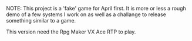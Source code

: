 NOTE: This project is a 'fake' game for April first. It is more or less a rough demo of a few systems I work on 
as well as a challange to release something similar to a game. 

This version need the Rpg Maker VX Ace RTP to play.
